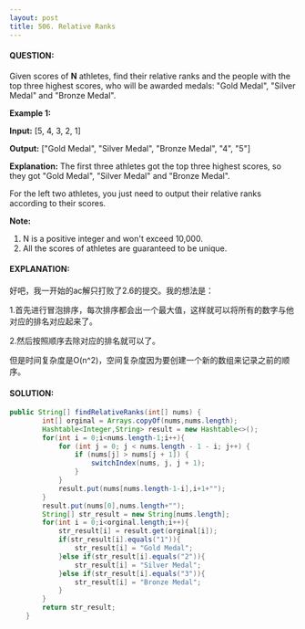 ```yaml
---
layout: post
title: 506. Relative Ranks
---
```


#### QUESTION:

Given scores of **N** athletes, find their relative ranks and the people with the top three highest scores, who will be awarded medals: "Gold Medal", "Silver Medal" and "Bronze Medal".

**Example 1:**

**Input:** [5, 4, 3, 2, 1]

**Output:** ["Gold Medal", "Silver Medal", "Bronze Medal", "4", "5"]

**Explanation:** The first three athletes got the top three highest scores, so they got "Gold Medal", "Silver Medal" and "Bronze Medal". 

For the left two athletes, you just need to output their relative ranks according to their scores.

**Note:**

1. N is a positive integer and won't exceed 10,000.
2. All the scores of athletes are guaranteed to be unique.

#### EXPLANATION:

好吧，我一开始的ac解只打败了2.6的提交。我的想法是：

1.首先进行冒泡排序，每次排序都会出一个最大值，这样就可以将所有的数字与他对应的排名对应起来了。

2.然后按照顺序去除对应的排名就可以了。

但是时间复杂度是O(n^2)，空间复杂度因为要创建一个新的数组来记录之前的顺序。

#### SOLUTION:

```java
public String[] findRelativeRanks(int[] nums) {
        int[] orginal = Arrays.copyOf(nums,nums.length);
        Hashtable<Integer,String> result = new Hashtable<>();
        for(int i = 0;i<nums.length-1;i++){
            for (int j = 0; j < nums.length - 1 - i; j++) {
                if (nums[j] > nums[j + 1]) {
                    switchIndex(nums, j, j + 1);
                }
            }
            result.put(nums[nums.length-1-i],i+1+"");
        }
        result.put(nums[0],nums.length+"");
        String[] str_result = new String[nums.length];
        for(int i = 0;i<orginal.length;i++){
            str_result[i] = result.get(orginal[i]);
            if(str_result[i].equals("1")){
                str_result[i] = "Gold Medal";
            }else if(str_result[i].equals("2")){
                str_result[i] = "Silver Medal";
            }else if(str_result[i].equals("3")){
                str_result[i] = "Bronze Medal";
            }
        }
        return str_result;
    }
```

